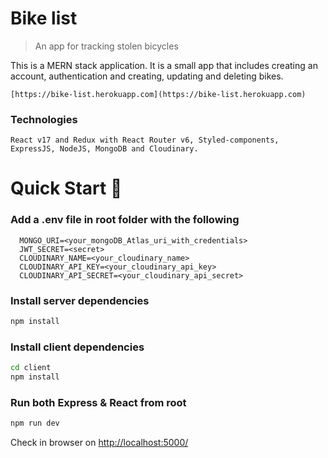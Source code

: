 # Bike list

> An app for tracking stolen bicycles

This is a MERN stack application. It is a small app that includes creating an account, authentication and creating, updating and deleting bikes.

```
[https://bike-list.herokuapp.com](https://bike-list.herokuapp.com)
```

### Technologies

```
React v17 and Redux with React Router v6, Styled-components, ExpressJS, NodeJS, MongoDB and Cloudinary.
```

# Quick Start 🚀

### Add a .env file in root folder with the following

```
  MONGO_URI=<your_mongoDB_Atlas_uri_with_credentials>
  JWT_SECRET=<secret>
  CLOUDINARY_NAME=<your_cloudinary_name>
  CLOUDINARY_API_KEY=<your_cloudinary_api_key>
  CLOUDINARY_API_SECRET=<your_cloudinary_api_secret>
```

### Install server dependencies

```bash
npm install
```

### Install client dependencies

```bash
cd client
npm install
```

### Run both Express & React from root

```bash
npm run dev
```

Check in browser on [http://localhost:5000/](http://localhost:5000/)

